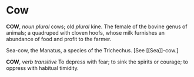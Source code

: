 # Cow

**COW**, _noun_ _plural_ cows; old _plural_ kine. The female of the bovine genus of animals; a quadruped with cloven hoofs, whose milk furnishes an abundance of food and profit to the farmer.

Sea-cow, the Manatus, a species of the Trichechus. \[See [[Sea]]-cow.\]

**COW**, _verb transitive_ To depress with fear; to sink the spirits or courage; to oppress with habitual timidity.